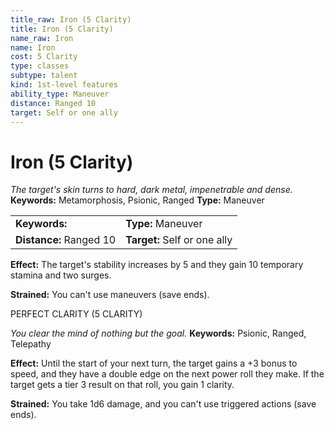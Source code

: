 ```yaml
---
title_raw: Iron (5 Clarity)
title: Iron (5 Clarity)
name_raw: Iron
name: Iron
cost: 5 Clarity
type: classes
subtype: talent
kind: 1st-level features
ability_type: Maneuver
distance: Ranged 10
target: Self or one ally
---
```


# Iron (5 Clarity)

*The target's skin turns to hard, dark metal, impenetrable and dense.* **Keywords:** Metamorphosis, Psionic, Ranged **Type:** Maneuver

|                         |                              |
| :---------------------- | :--------------------------- |
| **Keywords:**           | **Type:** Maneuver           |
| **Distance:** Ranged 10 | **Target:** Self or one ally |

**Effect:** The target's stability increases by 5 and they gain 10 temporary stamina and two surges.

**Strained:** You can't use maneuvers (save ends).

PERFECT CLARITY (5 CLARITY)

*You clear the mind of nothing but the goal.* **Keywords:** Psionic, Ranged, Telepathy

**Effect:** Until the start of your next turn, the target gains a +3 bonus to speed, and they have a double edge on the next power roll they make. If the target gets a tier 3 result on that roll, you gain 1 clarity.

**Strained:** You take 1d6 damage, and you can't use triggered actions (save ends).
